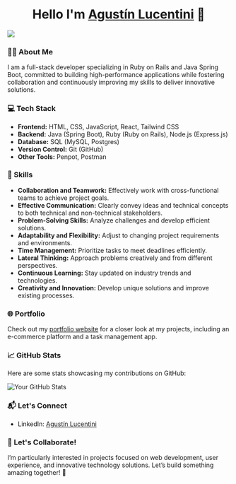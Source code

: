 <div align="center">
<h1 align="center">Hello I'm <a href="https://lucen.is-a.dev/">Agustín Lucentini</a> 👋</h1>
</div>
<img src="https://media.licdn.com/dms/image/v2/D4D16AQHzIavMJ9Sbxg/profile-displaybackgroundimage-shrink_350_1400/profile-displaybackgroundimage-shrink_350_1400/0/1730643690838?e=1736380800&v=beta&t=_eplQUJJVhPFKHOvLc2xEuV7QVTfW0xHo99GFbZRpKY">

### 👨‍💻 About Me

I am a full-stack developer specializing in Ruby on Rails and Java Spring Boot, committed to building high-performance applications while fostering collaboration and continuously improving my skills to deliver innovative solutions.

### 💻 Tech Stack

- **Frontend:** HTML, CSS, JavaScript, React, Tailwind CSS
- **Backend:** Java (Spring Boot), Ruby (Ruby on Rails), Node.js (Express.js)
- **Database:** SQL (MySQL, Postgres)
- **Version Control:** Git (GitHub)
- **Other Tools:** Penpot, Postman

### 🚀 Skills

- **Collaboration and Teamwork:** Effectively work with cross-functional teams to achieve project goals.
- **Effective Communication:** Clearly convey ideas and technical concepts to both technical and non-technical stakeholders.
- **Problem-Solving Skills:** Analyze challenges and develop efficient solutions.
- **Adaptability and Flexibility:** Adjust to changing project requirements and environments.
- **Time Management:** Prioritize tasks to meet deadlines efficiently.
- **Lateral Thinking:** Approach problems creatively and from different perspectives.
- **Continuous Learning:** Stay updated on industry trends and technologies.
- **Creativity and Innovation:** Develop unique solutions and improve existing processes.

### 🌐 Portfolio

Check out my [portfolio website](https://lucen.is-a.dev/) for a closer look at my projects, including an e-commerce platform and a task management app.

### 📈 GitHub Stats

Here are some stats showcasing my contributions on GitHub:

![Your GitHub Stats](https://github-readme-stats.vercel.app/api?username=lucenstuff&show_icons=true&hide=issues&theme=radical)

### 📬 Let's Connect

- LinkedIn: [Agustín Lucentini](https://www.linkedin.com/in/agustín-lucentini-055832276/)

### 🚀 Let's Collaborate!

I’m particularly interested in projects focused on web development, user experience, and innovative technology solutions. Let’s build something amazing together! 🌟
